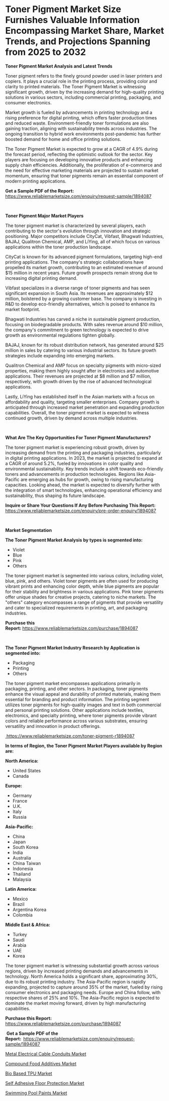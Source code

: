<p><h1>Toner Pigment Market Size Furnishes Valuable Information Encompassing Market Share, Market Trends, and Projections Spanning from 2025 to 2032</h1></p><p><strong>Toner Pigment Market Analysis and Latest Trends</strong></p>
<p><p>Toner pigment refers to the finely ground powder used in laser printers and copiers. It plays a crucial role in the printing process, providing color and clarity to printed materials. The Toner Pigment Market is witnessing significant growth, driven by the increasing demand for high-quality printing solutions in various sectors, including commercial printing, packaging, and consumer electronics.</p><p>Market growth is fueled by advancements in printing technology and a rising preference for digital printing, which offers faster production times and reduced waste. Environment-friendly toner formulations are also gaining traction, aligning with sustainability trends across industries. The ongoing transition to hybrid work environments post-pandemic has further boosted demand for home and office printing solutions.</p><p>The Toner Pigment Market is expected to grow at a CAGR of 4.9% during the forecast period, reflecting the optimistic outlook for the sector. Key players are focusing on developing innovative products and enhancing supply chain efficiencies. Additionally, the proliferation of e-commerce and the need for effective marketing materials are projected to sustain market momentum, ensuring that toner pigments remain an essential component of modern printing applications.</p></p>
<p><strong>Get a Sample PDF of the Report:&nbsp;</strong> <a href="https://www.reliablemarketsize.com/enquiry/request-sample/1894087?utm_campaign=1901&utm_medium=2&utm_source=Github&utm_content=ia&utm_term=31012025&utm_id=toner-pigment">https://www.reliablemarketsize.com/enquiry/request-sample/1894087</a></p>
<p>&nbsp;</p>
<p><strong>Toner Pigment Major Market Players</strong></p>
<p><p>The toner pigment market is characterized by several players, each contributing to the sector's evolution through innovation and strategic positioning. Major competitors include CityCat, Vibfast, Bhagwati Industries, BAJAJ, Qualitron Chemical, AMP, and LiYing, all of which focus on various applications within the toner production landscape.</p><p>CityCat is known for its advanced pigment formulations, targeting high-end printing applications. The company's strategic collaborations have propelled its market growth, contributing to an estimated revenue of around $15 million in recent years. Future growth prospects remain strong due to increasing digital printing demand.</p><p>Vibfast specializes in a diverse range of toner pigments and has seen significant expansion in South Asia. Its revenues are approximately $12 million, bolstered by a growing customer base. The company is investing in R&D to develop eco-friendly alternatives, which is poised to enhance its market footprint.</p><p>Bhagwati Industries has carved a niche in sustainable pigment production, focusing on biodegradable products. With sales revenue around $10 million, the company's commitment to green technology is expected to drive growth as environmental regulations tighten globally.</p><p>BAJAJ, known for its robust distribution network, has generated around $25 million in sales by catering to various industrial sectors. Its future growth strategies include expanding into emerging markets.</p><p>Qualitron Chemical and AMP focus on specialty pigments with micro-sized properties, making them highly sought after in electronics and automotive applications. Their revenues are projected at $8 million and $7 million, respectively, with growth driven by the rise of advanced technological applications.</p><p>Lastly, LiYing has established itself in the Asian markets with a focus on affordability and quality, targeting smaller enterprises. Company growth is anticipated through increased market penetration and expanding production capabilities. Overall, the toner pigment market is expected to witness continued growth, driven by demand across multiple industries.</p></p>
<p>&nbsp;</p>
<p><strong>What Are The Key Opportunities For Toner Pigment Manufacturers?</strong></p>
<p><p>The toner pigment market is experiencing robust growth, driven by increasing demand from the printing and packaging industries, particularly in digital printing applications. In 2023, the market is projected to expand at a CAGR of around 5.2%, fueled by innovations in color quality and environmental sustainability. Key trends include a shift towards eco-friendly toners and advancements in production technologies. Regions like Asia-Pacific are emerging as hubs for growth, owing to rising manufacturing capacities. Looking ahead, the market is expected to diversify further with the integration of smart technologies, enhancing operational efficiency and sustainability, thus shaping its future landscape.</p></p>
<p><strong>Inquire or Share Your Questions If Any Before Purchasing This Report:</strong> <a href="https://www.reliablemarketsize.com/enquiry/pre-order-enquiry/1894087?utm_campaign=1901&utm_medium=2&utm_source=Github&utm_content=ia&utm_term=31012025&utm_id=toner-pigment">https://www.reliablemarketsize.com/enquiry/pre-order-enquiry/1894087</a></p>
<p>&nbsp;</p>
<p><strong>Market Segmentation</strong></p>
<p><strong>The Toner Pigment Market Analysis by types is segmented into:</strong></p>
<p><ul><li>Violet</li><li>Blue</li><li>Pink</li><li>Others</li></ul></p>
<p><p>The toner pigment market is segmented into various colors, including violet, blue, pink, and others. Violet toner pigments are often used for producing vibrant prints and enhancing color depth, while blue pigments are popular for their stability and brightness in various applications. Pink toner pigments offer unique shades for creative projects, catering to niche markets. The "others" category encompasses a range of pigments that provide versatility and cater to specialized requirements in printing, art, and packaging industries.</p></p>
<p><strong>Purchase this Report:&nbsp;</strong><a href="https://www.reliablemarketsize.com/purchase/1894087?utm_campaign=1901&utm_medium=2&utm_source=Github&utm_content=ia&utm_term=31012025&utm_id=toner-pigment">https://www.reliablemarketsize.com/purchase/1894087</a></p>
<p>&nbsp;</p>
<p><strong>The Toner Pigment Market Industry Research by Application is segmented into:</strong></p>
<p><ul><li>Packaging</li><li>Printing</li><li>Others</li></ul></p>
<p><p>The toner pigment market encompasses applications primarily in packaging, printing, and other sectors. In packaging, toner pigments enhance the visual appeal and durability of printed materials, making them essential for branding and product information. The printing segment utilizes toner pigments for high-quality images and text in both commercial and personal printing solutions. Other applications include textiles, electronics, and specialty printing, where toner pigments provide vibrant colors and reliable performance across various substrates, ensuring versatility and innovation in product offerings.</p></p>
<p><a href="https://www.reliablemarketsize.com/toner-pigment-r1894087?utm_campaign=1901&utm_medium=2&utm_source=Github&utm_content=ia&utm_term=31012025&utm_id=toner-pigment">&nbsp;https://www.reliablemarketsize.com/toner-pigment-r1894087</a></p>
<p><strong>In terms of Region, the Toner Pigment Market Players available by Region are:</strong></p>
<p>
    <p> <strong> North America: </strong>
        <ul>
            <li>United States</li>
            <li>Canada</li>
        </ul>
        </p> 
    <p> <strong> Europe: </strong>
        <ul>
            <li>Germany</li>
            <li>France</li>
            <li>U.K.</li>
            <li>Italy</li>
            <li>Russia</li>
        </ul>
        </p> 
    <p> <strong> Asia-Pacific: </strong>
        <ul>
            <li>China</li>
            <li>Japan</li>
            <li>South Korea</li>
            <li>India</li>
            <li>Australia</li>
            <li>China Taiwan</li>
            <li>Indonesia</li>
            <li>Thailand</li>
            <li>Malaysia</li>
        </ul>
        </p> 
    <p> <strong> Latin America: </strong>
        <ul>
            <li>Mexico</li>
            <li>Brazil</li>
            <li>Argentina Korea</li>
            <li>Colombia</li>
        </ul>
        </p> 
    <p> <strong> Middle East & Africa: </strong>
        <ul>
            <li>Turkey</li>
            <li>Saudi</li>
            <li>Arabia</li>
            <li>UAE</li>
            <li>Korea</li>
        </ul>
    </p>
    </p>
<p><p>The toner pigment market is witnessing substantial growth across various regions, driven by increased printing demands and advancements in technology. North America holds a significant share, approximating 30%, due to its robust printing industry. The Asia-Pacific region is rapidly expanding, projected to capture around 35% of the market, fueled by rising consumer electronics and packaging needs. Europe and China follow, with respective shares of 25% and 10%. The Asia-Pacific region is expected to dominate the market moving forward, driven by high manufacturing capabilities.</p></p>
<p><strong>Purchase this Report: </strong><a href="https://www.reliablemarketsize.com/purchase/1894087?utm_campaign=1901&utm_medium=2&utm_source=Github&utm_content=ia&utm_term=31012025&utm_id=toner-pigment">https://www.reliablemarketsize.com/purchase/1894087</a></p>
<p>&nbsp;<strong>Get a Sample PDF of the Report:&nbsp;&nbsp;</strong><a href="https://www.reliablemarketsize.com/enquiry/request-sample/1894087?utm_campaign=1901&utm_medium=2&utm_source=Github&utm_content=ia&utm_term=31012025&utm_id=toner-pigment">https://www.reliablemarketsize.com/enquiry/request-sample/1894087</a></p>
<p><strong></strong></p>
<p><p><a href="https://www.linkedin.com/pulse/comprehensive-report-metal-electrical-cable-conduits-0qc7c?utm_campaign=1901&utm_medium=2&utm_source=Github&utm_content=ia&utm_term=31012025&utm_id=toner-pigment">Metal Electrical Cable Conduits Market</a></p><p><a href="https://www.linkedin.com/pulse/deep-dive-compound-food-additives-market-future-growth-128-uhmke?utm_campaign=1901&utm_medium=2&utm_source=Github&utm_content=ia&utm_term=31012025&utm_id=toner-pigment">Compound Food Additives Market</a></p><p><a href="https://github.com/hunanuzmez/Market-Research-Report-List-1/blob/main/bio-based-tpu-market.md?utm_campaign=1901&utm_medium=2&utm_source=Github&utm_content=ia&utm_term=31012025&utm_id=toner-pigment">Bio Based TPU Market</a></p><p><a href="https://github.com/shewlisapsai/Market-Research-Report-List-1/blob/main/self-adhesive-floor-protection-market.md?utm_campaign=1901&utm_medium=2&utm_source=Github&utm_content=ia&utm_term=31012025&utm_id=toner-pigment">Self Adhesive Floor Protection Market</a></p><p><a href="https://www.linkedin.com/pulse/global-swimming-pool-paints-market-insights-size-share-trends-9apqe?utm_campaign=1901&utm_medium=2&utm_source=Github&utm_content=ia&utm_term=31012025&utm_id=toner-pigment">Swimming Pool Paints Market</a></p></p>